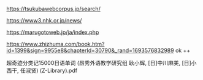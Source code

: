 https://tsukubawebcorpus.jp/search/

https://www3.nhk.or.jp/news/

https://marugotoweb.jp/ja/index.php

https://www.zhizhuma.com/book.htm?id=1399&sign=9955e8&chapterId=30790&_rand=1693576832989 ok ++

超奇迹分类记15000日语单词 (昂秀外语教学研究组 耿小辉, [日]中川麻美, [日]小西干, 任淑贤) (Z-Library).pdf
